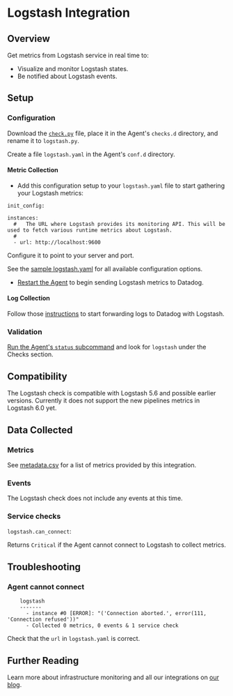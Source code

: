 # Logstash Integration

## Overview

Get metrics from Logstash service in real time to:

* Visualize and monitor Logstash states.
* Be notified about Logstash events.

## Setup

### Configuration

Download the [`check.py`](https://github.com/DataDog/integrations-extras/blob/master/logstash/check.py) file, place it in the Agent's `checks.d` directory, and rename it to `logstash.py`. 

Create a file `logstash.yaml` in the Agent's `conf.d` directory.

#### Metric Collection

* Add this configuration setup to your `logstash.yaml` file to start gathering your Logstash metrics:

```
init_config:

instances:
  #   The URL where Logstash provides its monitoring API. This will be used to fetch various runtime metrics about Logstash.
  #
  - url: http://localhost:9600
```

Configure it to point to your server and port.

See the [sample logstash.yaml](https://github.com/DataDog/integrations-extras/blob/master/logstash/conf.yaml.example) for all available configuration options.
* [Restart the Agent](https://docs.datadoghq.com/agent/faq/agent-commands/#start-stop-restart-the-agent) to begin sending Logstash metrics to Datadog.

#### Log Collection

Follow those [instructions](https://docs.datadoghq.com/logs/faq/how-to-send-logs-to-datadog-via-external-log-shippers/#logstash) to start forwarding logs to Datadog with Logstash.

### Validation

[Run the Agent's `status` subcommand](https://docs.datadoghq.com/agent/faq/agent-commands/#agent-status-and-information) and look for `logstash` under the Checks section.

## Compatibility

The Logstash check is compatible with Logstash 5.6 and possible earlier versions. Currently it does not support the new pipelines metrics in Logstash 6.0 yet.

## Data Collected
### Metrics
See [metadata.csv](https://github.com/DataDog/integrations-extras/blob/master/logstash/metadata.csv) for a list of metrics provided by this integration.

### Events
The Logstash check does not include any events at this time.

### Service checks

`logstash.can_connect`:

Returns `Critical` if the Agent cannot connect to Logstash to collect metrics.

## Troubleshooting

### Agent cannot connect
```
    logstash
    -------
      - instance #0 [ERROR]: "('Connection aborted.', error(111, 'Connection refused'))"
      - Collected 0 metrics, 0 events & 1 service check
```

Check that the `url` in `logstash.yaml` is correct.

## Further Reading

Learn more about infrastructure monitoring and all our integrations on [our blog](https://www.datadoghq.com/blog/).


[1]: https://github.com/DataDog/integrations-extras/blob/master/logstash/conf.yaml.example
[2]: https://docs.datadoghq.com/agent/faq/agent-commands/#start-stop-restart-the-agent
[3]: https://docs.datadoghq.com/logs/faq/how-to-send-logs-to-datadog-via-external-log-shippers/#logstash
[4]: https://docs.datadoghq.com/agent/faq/agent-commands/#agent-status-and-information
[5]: https://github.com/DataDog/integrations-extras/blob/master/logstash/metadata.csv
[6]: https://www.datadoghq.com/blog/
[7]: https://github.com/DataDog/integrations-extras/blob/master/logstash/check.py
